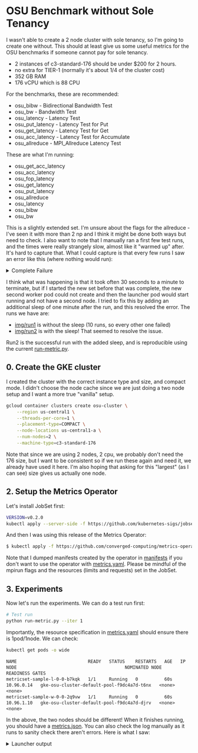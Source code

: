 # OSU Benchmark without Sole Tenancy

I wasn't able to create a 2 node cluster with sole tenancy, so I'm going to create one without.
This should at least give us some useful metrics for the OSU benchmarks if someone cannot pay
for sole tenancy.

 - 2 instances of c3-standard-176 should be under $200 for 2 hours.
 - no extra for TIER-1 (normally it's about 1/4 of the cluster cost)
 - 352 GB RAM
 - 176 vCPU which is 88 CPU

For the benchmarks, these are recommended:

 - osu_bibw          - Bidirectional Bandwidth Test
 - osu_bw            - Bandwidth Test
 - osu_latency       - Latency Test
 - osu_put_latency   - Latency Test for Put
 - osu_get_latency   - Latency Test for Get
 - osu_acc_latency   - Latency Test for Accumulate
 - osu_allreduce     - MPI_Allreduce Latency Test

These are what I'm running:

- osu_get_acc_latency
- osu_acc_latency
- osu_fop_latency
- osu_get_latency
- osu_put_latency
- osu_allreduce
- osu_latency
- osu_bibw
- osu_bw

This is a slightly extended set. I'm unsure about the flags for the allreduce - I've seen it with more than 2 np and
I think it might be done both ways but need to check. I also want to note that I manually ran a first few test runs,
and the times were really strangely slow, almost like it "warmed up" after. It's hard to capture that. What I could capture is
that every few runs I saw an error like this (where nothing would run):

<details>

<summary>Complete Failure</summary>

```console
Number of tasks (nproc on one node) is 88
Number of tasks total (across 2 nodes) is 176
Sleeping for 10 seconds waiting for network...
METADATA START {"pods":2,"completions":2,"metricName":"network-osu-benchmark","metricDescription":"point to point MPI benchmarks","metricType":"standalone","metricOptions":{"completions":0,"rate":10,"tasks":0},"metricListOptions":{"commands":["osu_get_acc_latency","osu_acc_latency","osu_fop_latency","osu_get_latency","osu_put_latency","osu_allreduce","osu_latency","osu_bibw","osu_bw"]}}
METADATA END
METRICS OPERATOR COLLECTION START
METRICS OPERATOR TIMEPOINT
mpirun --hostfile ./hostfile.txt --allow-run-as-root -N 2 -np 2 -map-by ppr:1:node /opt/osu-benchmark/build.openmpi/libexec/osu-micro-benchmarks/mpi/one-sided/osu_get_acc_latency
--------------------------------------------------------------------------
Your job has requested more processes than the ppr for
this topology can support:

  App: /opt/osu-benchmark/build.openmpi/libexec/osu-micro-benchmarks/mpi/one-sided/osu_get_acc_latency
  Number of procs:  2
  PPR: 1:node

Please revise the conflict and try again.
--------------------------------------------------------------------------
METRICS OPERATOR TIMEPOINT
mpirun --hostfile ./hostfile.txt --allow-run-as-root -N 2 -np 2 -map-by ppr:1:node /opt/osu-benchmark/build.openmpi/libexec/osu-micro-benchmarks/mpi/one-sided/osu_acc_latency
--------------------------------------------------------------------------
Your job has requested more processes than the ppr for
this topology can support:

  App: /opt/osu-benchmark/build.openmpi/libexec/osu-micro-benchmarks/mpi/one-sided/osu_acc_latency
  Number of procs:  2
  PPR: 1:node

Please revise the conflict and try again.
--------------------------------------------------------------------------
METRICS OPERATOR TIMEPOINT
mpirun --hostfile ./hostfile.txt --allow-run-as-root -N 2 -np 2 -map-by ppr:1:node /opt/osu-benchmark/build.openmpi/libexec/osu-micro-benchmarks/mpi/one-sided/osu_fop_latency
--------------------------------------------------------------------------
Your job has requested more processes than the ppr for
this topology can support:

  App: /opt/osu-benchmark/build.openmpi/libexec/osu-micro-benchmarks/mpi/one-sided/osu_fop_latency
  Number of procs:  2
  PPR: 1:node

Please revise the conflict and try again.
--------------------------------------------------------------------------
METRICS OPERATOR TIMEPOINT
mpirun --hostfile ./hostfile.txt --allow-run-as-root -N 2 -np 2 -map-by ppr:1:node /opt/osu-benchmark/build.openmpi/libexec/osu-micro-benchmarks/mpi/one-sided/osu_get_latency
--------------------------------------------------------------------------
Your job has requested more processes than the ppr for
this topology can support:

  App: /opt/osu-benchmark/build.openmpi/libexec/osu-micro-benchmarks/mpi/one-sided/osu_get_latency
  Number of procs:  2
  PPR: 1:node

Please revise the conflict and try again.
--------------------------------------------------------------------------
METRICS OPERATOR TIMEPOINT
mpirun --hostfile ./hostfile.txt --allow-run-as-root -N 2 -np 2 -map-by ppr:1:node /opt/osu-benchmark/build.openmpi/libexec/osu-micro-benchmarks/mpi/one-sided/osu_put_latency
--------------------------------------------------------------------------
Your job has requested more processes than the ppr for
this topology can support:

  App: /opt/osu-benchmark/build.openmpi/libexec/osu-micro-benchmarks/mpi/one-sided/osu_put_latency
  Number of procs:  2
  PPR: 1:node

Please revise the conflict and try again.
--------------------------------------------------------------------------
METRICS OPERATOR TIMEPOINT
mpirun --hostfile ./hostfile.txt --allow-run-as-root -N 2 -np 2 -map-by ppr:1:node -rank-by core /opt/osu-benchmark/build.openmpi/libexec/osu-micro-benchmarks/mpi/collective/osu_allreduce
--------------------------------------------------------------------------
Your job has requested more processes than the ppr for
this topology can support:

  App: /opt/osu-benchmark/build.openmpi/libexec/osu-micro-benchmarks/mpi/collective/osu_allreduce
  Number of procs:  2
  PPR: 1:node

Please revise the conflict and try again.
--------------------------------------------------------------------------
METRICS OPERATOR TIMEPOINT
mpirun --hostfile ./hostfile.txt --allow-run-as-root -N 2 -np 2 -map-by ppr:1:node /opt/osu-benchmark/build.openmpi/libexec/osu-micro-benchmarks/mpi/pt2pt/osu_latency
--------------------------------------------------------------------------
Your job has requested more processes than the ppr for
this topology can support:

  App: /opt/osu-benchmark/build.openmpi/libexec/osu-micro-benchmarks/mpi/pt2pt/osu_latency
  Number of procs:  2
  PPR: 1:node

Please revise the conflict and try again.
--------------------------------------------------------------------------
METRICS OPERATOR TIMEPOINT
mpirun --hostfile ./hostfile.txt --allow-run-as-root -N 2 -np 2 -map-by ppr:1:node /opt/osu-benchmark/build.openmpi/libexec/osu-micro-benchmarks/mpi/pt2pt/osu_bibw
--------------------------------------------------------------------------
Your job has requested more processes than the ppr for
this topology can support:

  App: /opt/osu-benchmark/build.openmpi/libexec/osu-micro-benchmarks/mpi/pt2pt/osu_bibw
  Number of procs:  2
  PPR: 1:node

Please revise the conflict and try again.
--------------------------------------------------------------------------
METRICS OPERATOR TIMEPOINT
mpirun --hostfile ./hostfile.txt --allow-run-as-root -N 2 -np 2 -map-by ppr:1:node /opt/osu-benchmark/build.openmpi/libexec/osu-micro-benchmarks/mpi/pt2pt/osu_bw
--------------------------------------------------------------------------
Your job has requested more processes than the ppr for
this topology can support:

  App: /opt/osu-benchmark/build.openmpi/libexec/osu-micro-benchmarks/mpi/pt2pt/osu_bw
  Number of procs:  2
  PPR: 1:node

Please revise the conflict and try again.
--------------------------------------------------------------------------
METRICS OPERATOR COLLECTION END
```

</details>

I think what was happening is that it took often 30 seconds to a minute to terminate, but if I started
the new set before that was complete, the new second worker pod could not create 
and then the launcher pod would start running and not have a second node. I tried to fix this by 
adding an additional sleep of one minute after the run, and this resolved the error. The runs we have are:

 - [img/run1](img/run1) is without the sleep (10 runs, so every other one failed)
 - [img/run2](img/run2) is with the sleep! That seemed to resolve the issue.

Run2 is the successful run with the added sleep, and is reproducible using the current [run-metric.py](run-metric.py).

## 0. Create the GKE cluster

I created the cluster with the correct instance type and size, and compact mode.
I didn't choose the node cache since we are just doing a two node setup
and I want a more true "vanilla" setup.

```bash
gcloud container clusters create osu-cluster \
    --region us-central1 \
    --threads-per-core=1 \
    --placement-type=COMPACT \
    --node-locations us-central1-a \
    --num-nodes=2 \
    --machine-type=c3-standard-176
```

Note that since we are using 2 nodes, 2 cpu, we probably don't need the 176 size, but I want to be
consistent so if we run these again and need it, we already have used it here. I'm also hoping
that asking for this "largest" (as I can see) size gives us actually one node.

## 2. Setup the Metrics Operator

Let's install JobSet first:

```bash
VERSION=v0.2.0
kubectl apply --server-side -f https://github.com/kubernetes-sigs/jobset/releases/download/$VERSION/manifests.yaml
```

And then I was using this release of the Metrics Operator:

```bash
$ kubectl apply -f https://github.com/converged-computing/metrics-operator/releases/download/0.0.16.2/metrics-operator.yaml
```

Note that I dumped manifests created by the operator in [manifests](manifests) if you don't want to use the operator
with [metrics.yaml](metrics.yaml). Please be mindful of the mpirun flags and the resources (limits and requests)
set in the JobSet.

## 3. Experiments

Now let's run the experiments. We can do a test run first:

```bash
# Test run
python run-metric.py --iter 1
```

Importantly, the resource specification in [metrics.yaml](metrics.yaml) should ensure there is 1pod/1node. We can check:

```bash
kubectl get pods -o wide
```
```console
NAME                           READY   STATUS    RESTARTS   AGE   IP           NODE                                         NOMINATED NODE   READINESS GATES
metricset-sample-l-0-0-b7kqk   1/1     Running   0          60s   10.96.0.14   gke-osu-cluster-default-pool-f9dc4a7d-t6nx   <none>           <none>
metricset-sample-w-0-0-2q9vw   1/1     Running   0          60s   10.96.1.10   gke-osu-cluster-default-pool-f9dc4a7d-djrv   <none>           <none>
```
In the above, the two nodes should be different! When it finishes running, you should have a [metrics.json](metrics.json). You can also check the log manually
as it runs to sanity check there aren't errors. Here is what I saw:

<details>

<summary>Launcher output</summary>

```console
$ kubectl logs metricset-sample-l-0-0-b7kqk -f
Number of tasks (nproc on one node) is 88
Number of tasks total (across 2 nodes) is 176
Sleeping for 10 seconds waiting for network...
METADATA START {"pods":2,"completions":2,"metricName":"network-osu-benchmark","metricDescription":"point to point MPI benchmarks","metricType":"standalone","metricOptions":{"completions":0,"rate":10,"tasks":0},"metricListOptions":{"commands":["osu_get_acc_latency","osu_acc_latency","osu_fop_latency","osu_get_latency","osu_put_latency","osu_allreduce","osu_latency","osu_bibw","osu_bw"]}}
METADATA END
METRICS OPERATOR COLLECTION START
METRICS OPERATOR TIMEPOINT
mpirun --hostfile ./hostfile.txt --allow-run-as-root -N 2 -np 2 -map-by ppr:1:node /opt/osu-benchmark/build.openmpi/libexec/osu-micro-benchmarks/mpi/one-sided/osu_get_acc_latency
# OSU MPI_Get_accumulate latency Test v5.8
# Window creation: MPI_Win_create
# Synchronization: MPI_Win_lock/unlock
# Size          Latency (us)
1                     109.91
2                     109.82
4                     109.76
8                     111.53
16                    112.71
32                    110.37
64                    109.68
128                   110.45
256                   111.15
512                   110.64
1024                  111.30
2048                  121.17
4096                  132.28
8192                  129.21
16384                 129.81
32768                 124.58
65536                 217.39
131072                261.18
262144                354.74
524288                561.32
1048576               952.29
2097152              2169.33
4194304              3683.71
METRICS OPERATOR TIMEPOINT
mpirun --hostfile ./hostfile.txt --allow-run-as-root -N 2 -np 2 -map-by ppr:1:node /opt/osu-benchmark/build.openmpi/libexec/osu-micro-benchmarks/mpi/one-sided/osu_acc_latency
# OSU MPI_Accumulate latency Test v5.8
# Window creation: MPI_Win_allocate
# Synchronization: MPI_Win_flush
# Size          Latency (us)
1                      39.17
2                      38.77
4                      38.92
8                      38.85
16                     38.89
32                     38.98
64                     39.11
128                    40.24
256                    40.60
512                    40.74
1024                   41.22
2048                   70.60
4096                   71.45
8192                   72.99
16384                  79.61
32768                  85.72
65536                 164.04
131072                204.72
262144                272.43
524288                421.89
1048576               705.49
2097152              1271.41
4194304              2345.60
METRICS OPERATOR TIMEPOINT
mpirun --hostfile ./hostfile.txt --allow-run-as-root -N 2 -np 2 -map-by ppr:1:node /opt/osu-benchmark/build.openmpi/libexec/osu-micro-benchmarks/mpi/one-sided/osu_fop_latency
# OSU MPI_Fetch_and_op latency Test v5.8
# Window creation: MPI_Win_allocate
# Synchronization: MPI_Win_flush
# Size          Latency (us)
8                      78.63
METRICS OPERATOR TIMEPOINT
mpirun --hostfile ./hostfile.txt --allow-run-as-root -N 2 -np 2 -map-by ppr:1:node /opt/osu-benchmark/build.openmpi/libexec/osu-micro-benchmarks/mpi/one-sided/osu_get_latency
# OSU MPI_Get latency Test v5.8
# Window creation: MPI_Win_allocate
# Synchronization: MPI_Win_flush
# Size          Latency (us)
1                      72.75
2                      72.70
4                      72.86
8                      72.92
16                     72.96
32                     72.54
64                     72.21
128                    72.60
256                    72.76
512                    80.03
1024                   72.73
2048                   69.12
4096                   84.19
8192                   74.31
16384                  74.88
32768                  75.60
65536                 129.59
131072                134.72
262144                150.26
524288                189.26
1048576               252.72
2097152               463.22
4194304               699.81
METRICS OPERATOR TIMEPOINT
mpirun --hostfile ./hostfile.txt --allow-run-as-root -N 2 -np 2 -map-by ppr:1:node /opt/osu-benchmark/build.openmpi/libexec/osu-micro-benchmarks/mpi/one-sided/osu_put_latency
# OSU MPI_Put Latency Test v5.8
# Window creation: MPI_Win_allocate
# Synchronization: MPI_Win_flush
# Size          Latency (us)
1                      39.13
2                      39.23
4                      39.43
8                      38.99
16                     38.53
32                     38.50
64                     39.26
128                    40.65
256                    40.75
512                    41.05
1024                   41.30
2048                   69.67
4096                   71.05
8192                   64.85
16384                  73.87
32768                  76.30
65536                 148.61
131072                170.70
262144                185.15
524288                212.02
1048576               304.07
2097152               465.60
4194304               816.53
METRICS OPERATOR TIMEPOINT
mpirun --hostfile ./hostfile.txt --allow-run-as-root -N 2 -np 2 -map-by ppr:1:node -rank-by core /opt/osu-benchmark/build.openmpi/libexec/osu-micro-benchmarks/mpi/collective/osu_allreduce

# OSU MPI Allreduce Latency Test v5.8
# Size       Avg Latency(us)
4                      20.56
8                      20.35
16                     20.64
32                     20.46
64                     20.49
128                    20.59
256                    20.94
512                    21.28
1024                   21.36
2048                   40.07
4096                   40.94
8192                   42.11
16384                  84.91
32768                  91.19
65536                 105.53
131072                241.87
262144                285.76
524288                316.45
1048576               558.56
METRICS OPERATOR TIMEPOINT
mpirun --hostfile ./hostfile.txt --allow-run-as-root -N 2 -np 2 -map-by ppr:1:node /opt/osu-benchmark/build.openmpi/libexec/osu-micro-benchmarks/mpi/pt2pt/osu_latency
# OSU MPI Latency Test v5.8
# Size          Latency (us)
0                      19.17
1                      19.11
2                      19.22
4                      19.20
8                      19.18
16                     19.12
32                     19.18
64                     19.22
128                    19.26
256                    20.37
512                    20.62
1024                   20.87
2048                   39.07
4096                   39.10
8192                   39.87
16384                  40.62
32768                  44.72
65536                  96.54
131072                109.25
262144                124.30
524288                166.29
1048576               265.00
2097152               407.44
4194304               720.24
METRICS OPERATOR TIMEPOINT
mpirun --hostfile ./hostfile.txt --allow-run-as-root -N 2 -np 2 -map-by ppr:1:node /opt/osu-benchmark/build.openmpi/libexec/osu-micro-benchmarks/mpi/pt2pt/osu_bibw
# OSU MPI Bi-Directional Bandwidth Test v5.8
# Size      Bandwidth (MB/s)
1                       0.60
2                       1.20
4                       2.41
8                       4.80
16                      9.38
32                     18.60
64                     38.38
128                    76.61
256                   147.79
512                   279.71
1024                  597.53
2048                 1121.87
4096                 2041.92
8192                 3185.37
16384                3406.73
32768                3184.66
65536                3718.85
131072               5100.29
262144               5756.79
524288               5996.96
1048576              5705.72
2097152              5882.81
4194304              5826.52
METRICS OPERATOR TIMEPOINT
mpirun --hostfile ./hostfile.txt --allow-run-as-root -N 2 -np 2 -map-by ppr:1:node /opt/osu-benchmark/build.openmpi/libexec/osu-micro-benchmarks/mpi/pt2pt/osu_bw
# OSU MPI Bandwidth Test v5.8
# Size      Bandwidth (MB/s)
1                       0.29
2                       0.59
4                       1.17
8                       2.37
16                      4.65
32                      9.32
64                     19.02
128                    37.26
256                    75.18
512                   144.24
1024                  281.27
2048                  636.85
4096                 1137.48
8192                 2094.83
16384                3003.35
32768                3539.25
65536                3831.42
131072               5106.71
262144               6104.91
524288               6243.19
1048576              5576.57
2097152              5977.91
4194304              5939.50
METRICS OPERATOR COLLECTION END
```

At this point we can do an actual run (20x). Note that it will over-ride the existing data / image files:

```bash
# Actual run
python run-metric.py --iter 20
```

## Cleanup

When you are done, cleanup:

```bash
gcloud container clusters delete osu-benchmarks --region us-central1
```

## Results

Here are results from the second run (with 20x). The plots are generated automatically with the run-metric.py script.

![img/run2/OSU-MPI_Accumulate-latency-Test-v5.8.png](img/run2/OSU-MPI_Accumulate-latency-Test-v5.8.png)
![img/run2/OSU-MPI-Allreduce-Latency-Test-v5.8.png](img/run2/OSU-MPI-Allreduce-Latency-Test-v5.8.png)
![img/run2/OSU-MPI-Bandwidth-Test-v5.8.png](img/run2/OSU-MPI-Bandwidth-Test-v5.8.png)
![img/run2/OSU-MPI-Bi-Directional-Bandwidth-Test-v5.8.png](img/run2/OSU-MPI-Bi-Directional-Bandwidth-Test-v5.8.png)
![img/run2/OSU-MPI_Get_accumulate-latency-Test-v5.8.png](img/run2/OSU-MPI_Get_accumulate-latency-Test-v5.8.png)
![img/run2/OSU-MPI_Get-latency-Test-v5.8.png](img/run2/OSU-MPI_Get-latency-Test-v5.8.png)
![img/run2/OSU-MPI-Latency-Test-v5.8.png](img/run2/OSU-MPI-Latency-Test-v5.8.png)
![img/run2/OSU-MPI_Put-Latency-Test-v5.8.png](img/run2/OSU-MPI_Put-Latency-Test-v5.8.png)

The plots show the logscale of the metriscs included, and the error bars are a 95% confidence interval.
There are 20 runs (and they all completed for run2). 